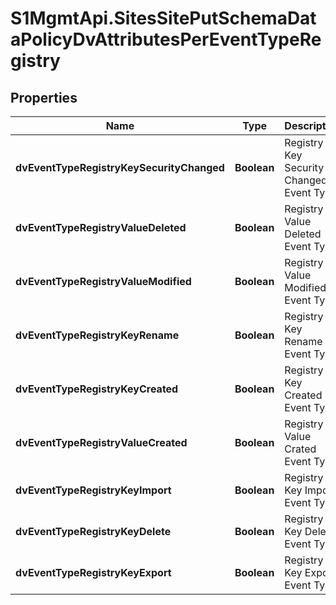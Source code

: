 # S1MgmtApi.SitesSitePutSchemaDataPolicyDvAttributesPerEventTypeRegistry

## Properties
Name | Type | Description | Notes
------------ | ------------- | ------------- | -------------
**dvEventTypeRegistryKeySecurityChanged** | **Boolean** | Registry Key Security Changed Event Type | [optional] 
**dvEventTypeRegistryValueDeleted** | **Boolean** | Registry Value Deleted Event Type | [optional] 
**dvEventTypeRegistryValueModified** | **Boolean** | Registry Value Modified Event Type | [optional] 
**dvEventTypeRegistryKeyRename** | **Boolean** | Registry Key Rename Event Type | [optional] 
**dvEventTypeRegistryKeyCreated** | **Boolean** | Registry Key Created Event Type | [optional] 
**dvEventTypeRegistryValueCreated** | **Boolean** | Registry Value Crated Event Type | [optional] 
**dvEventTypeRegistryKeyImport** | **Boolean** | Registry Key Import Event Type | [optional] 
**dvEventTypeRegistryKeyDelete** | **Boolean** | Registry Key Delete Event Type | [optional] 
**dvEventTypeRegistryKeyExport** | **Boolean** | Registry Key Export Event Type | [optional] 


